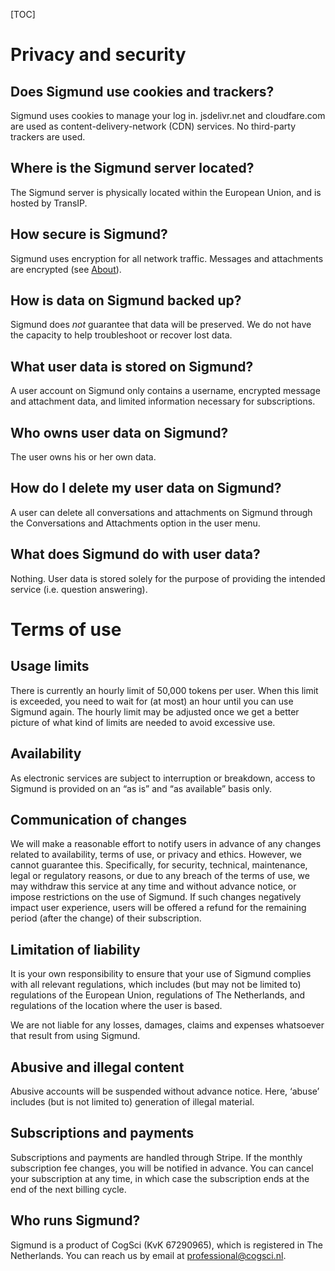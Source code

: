 [TOC]


# Privacy and security

## Does Sigmund use cookies and trackers?

Sigmund uses cookies to manage your log in. jsdelivr.net and cloudfare.com are used as content-delivery-network (CDN) services. No third-party trackers are used.


## Where is the Sigmund server located?

The Sigmund server is physically located within the European Union, and is hosted by TransIP.


## How secure is Sigmund?

Sigmund uses encryption for all network traffic. Messages and attachments are encrypted (see [About](/about)).


## How is data on Sigmund backed up?

Sigmund does *not* guarantee that data will be preserved. We do not have the capacity to help troubleshoot or recover lost data.


## What user data is stored on Sigmund?

A user account on Sigmund only contains a username, encrypted message and attachment data, and limited information necessary for subscriptions.


## Who owns user data on Sigmund?

The user owns his or her own data.


## How do I delete my user data on Sigmund?

A user can delete all conversations and attachments on Sigmund through the Conversations and Attachments option in the user menu.


## What does Sigmund do with user data?

Nothing. User data is stored solely for the purpose of providing the intended service (i.e. question answering).


# Terms of use

## Usage limits

There is currently an hourly limit of 50,000 tokens per user. When this limit is exceeded, you need to wait for (at most) an hour until you can use Sigmund again. The hourly limit may be adjusted once we get a better picture of what kind of limits are needed to avoid excessive use.


## Availability

As electronic services are subject to interruption or breakdown, access to  Sigmund is provided on an “as is” and “as available” basis only.


## Communication of changes

We will make a reasonable effort to notify users in advance of any changes related to availability, terms of use, or privacy and ethics. However, we cannot guarantee this. Specifically, for security, technical, maintenance, legal or regulatory reasons, or due to any breach of the terms of use, we may withdraw this service at any time and without advance notice, or impose restrictions on the use of Sigmund. If such changes negatively impact user experience, users will be offered a refund for the remaining period (after the change) of their subscription.


## Limitation of liability

It is your own responsibility to ensure that your use of Sigmund complies with all relevant regulations, which includes (but may not be limited to) regulations of the European Union, regulations of The Netherlands, and regulations of the location where the user is based.

We are not liable for any losses, damages, claims and expenses whatsoever that result from using Sigmund.


## Abusive and illegal content

Abusive accounts will be suspended without advance notice. Here, ‘abuse’ includes (but is not limited to) generation of illegal material.


## Subscriptions and payments

Subscriptions and payments are handled through Stripe. If the monthly subscription fee changes, you will be notified in advance. You can cancel your subscription at any time, in which case the subscription ends at the end of the next billing cycle.


## Who runs Sigmund?

Sigmund is a product of CogSci (KvK 67290965), which is registered in The Netherlands. You can reach us by email at <a href="mailto:professional@cogsci.nl">professional@cogsci.nl</a>. 
